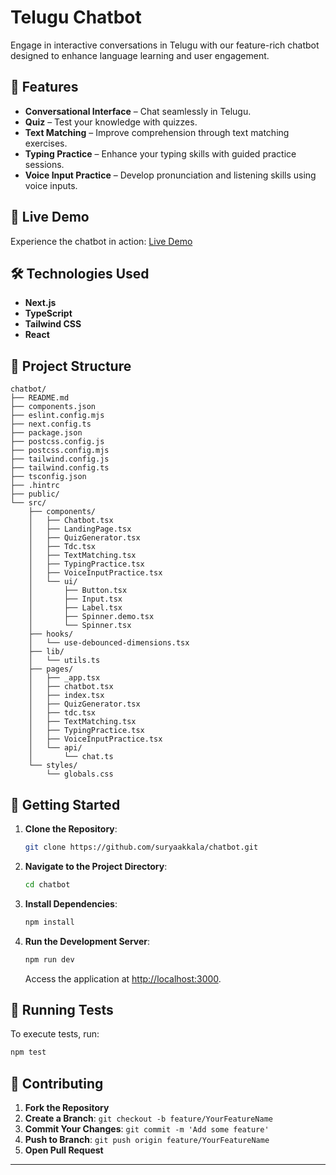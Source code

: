 # Telugu Chatbot

Engage in interactive conversations in Telugu with our feature-rich chatbot designed to enhance language learning and user engagement.

## 🌟 Features

- **Conversational Interface** – Chat seamlessly in Telugu.
- **Quiz** – Test your knowledge with quizzes.
- **Text Matching** – Improve comprehension through text matching exercises.
- **Typing Practice** – Enhance your typing skills with guided practice sessions.
- **Voice Input Practice** – Develop pronunciation and listening skills using voice inputs.

## 🚀 Live Demo

Experience the chatbot in action: [Live Demo](https://suryakkala-chatbot.vercel.app/)

## 🛠️ Technologies Used

- **Next.js**
- **TypeScript**
- **Tailwind CSS**
- **React**

## 📂 Project Structure

```
chatbot/
├── README.md
├── components.json
├── eslint.config.mjs
├── next.config.ts
├── package.json
├── postcss.config.js
├── postcss.config.mjs
├── tailwind.config.js
├── tailwind.config.ts
├── tsconfig.json
├── .hintrc
├── public/
└── src/
    ├── components/
    │   ├── Chatbot.tsx
    │   ├── LandingPage.tsx
    │   ├── QuizGenerator.tsx
    │   ├── Tdc.tsx
    │   ├── TextMatching.tsx
    │   ├── TypingPractice.tsx
    │   ├── VoiceInputPractice.tsx
    │   └── ui/
    │       ├── Button.tsx
    │       ├── Input.tsx
    │       ├── Label.tsx
    │       ├── Spinner.demo.tsx
    │       └── Spinner.tsx
    ├── hooks/
    │   └── use-debounced-dimensions.tsx
    ├── lib/
    │   └── utils.ts
    ├── pages/
    │   ├── _app.tsx
    │   ├── chatbot.tsx
    │   ├── index.tsx
    │   ├── QuizGenerator.tsx
    │   ├── tdc.tsx
    │   ├── TextMatching.tsx
    │   ├── TypingPractice.tsx
    │   ├── VoiceInputPractice.tsx
    │   └── api/
    │       └── chat.ts
    └── styles/
        └── globals.css
```

## 🏃 Getting Started

1. **Clone the Repository**:
   ```bash
   git clone https://github.com/suryaakkala/chatbot.git
   ```

2. **Navigate to the Project Directory**:
   ```bash
   cd chatbot
   ```

3. **Install Dependencies**:
   ```bash
   npm install
   ```

4. **Run the Development Server**:
   ```bash
   npm run dev
   ```

   Access the application at [http://localhost:3000](http://localhost:3000).

## 🧪 Running Tests

To execute tests, run:

```bash
npm test
```

## 🤝 Contributing

1. **Fork the Repository**
2. **Create a Branch**: `git checkout -b feature/YourFeatureName`
3. **Commit Your Changes**: `git commit -m 'Add some feature'`
4. **Push to Branch**: `git push origin feature/YourFeatureName`
5. **Open Pull Request**

---
